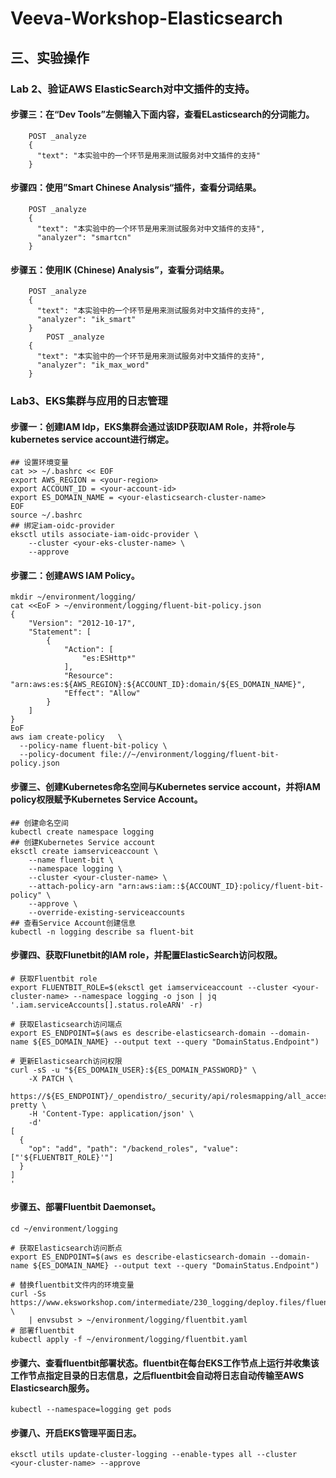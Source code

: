 # Veeva-Workshop-Elasticsearch

## 三、实验操作
### Lab 2、验证AWS ElasticSearch对中文插件的支持。
#### 步骤三：在“Dev Tools”左侧输入下面内容，查看ELasticsearch的分词能力。
```
    POST _analyze 
    {
      "text": "本实验中的一个环节是用来测试服务对中文插件的支持"
    }
```

#### 步骤四：使用”Smart Chinese Analysis“插件，查看分词结果。
```
    POST _analyze 
    {
      "text": "本实验中的一个环节是用来测试服务对中文插件的支持",
      "analyzer": "smartcn"
    }
```
#### 步骤五：使用IK (Chinese) Analysis”，查看分词结果。
```
    POST _analyze 
    {
      "text": "本实验中的一个环节是用来测试服务对中文插件的支持",
      "analyzer": "ik_smart"
    }
        POST _analyze 
    {
      "text": "本实验中的一个环节是用来测试服务对中文插件的支持",
      "analyzer": "ik_max_word"
    }
``` 

### Lab3、EKS集群与应用的日志管理
#### 步骤一：创建IAM Idp，EKS集群会通过该IDP获取IAM Role，并将role与kubernetes service account进行绑定。
```
## 设置环境变量
cat >> ~/.bashrc << EOF
export AWS_REGION = <your-region>
export ACCOUNT_ID = <your-account-id>
export ES_DOMAIN_NAME = <your-elasticsearch-cluster-name>
EOF
source ~/.bashrc
## 绑定iam-oidc-provider
eksctl utils associate-iam-oidc-provider \
    --cluster <your-eks-cluster-name> \
    --approve
```
#### 步骤二：创建AWS IAM Policy。
```
mkdir ~/environment/logging/
cat <<EoF > ~/environment/logging/fluent-bit-policy.json
{
    "Version": "2012-10-17",
    "Statement": [
        {
            "Action": [
                "es:ESHttp*"
            ],
            "Resource": "arn:aws:es:${AWS_REGION}:${ACCOUNT_ID}:domain/${ES_DOMAIN_NAME}",
            "Effect": "Allow"
        }
    ]
}
EoF
aws iam create-policy   \
  --policy-name fluent-bit-policy \
  --policy-document file://~/environment/logging/fluent-bit-policy.json
```
#### 步骤三、创建Kubernetes命名空间与Kubernetes service account，并将IAM policy权限赋予Kubernetes Service Account。
```
## 创建命名空间
kubectl create namespace logging
## 创建Kubernetes Service account
eksctl create iamserviceaccount \
    --name fluent-bit \
    --namespace logging \
    --cluster <your-cluster-name> \
    --attach-policy-arn "arn:aws:iam::${ACCOUNT_ID}:policy/fluent-bit-policy" \
    --approve \
    --override-existing-serviceaccounts
## 查看Service Account创建信息
kubectl -n logging describe sa fluent-bit
```
#### 步骤四、获取Flunetbit的IAM role，并配置ElasticSearch访问权限。
```
# 获取Fluentbit role
export FLUENTBIT_ROLE=$(eksctl get iamserviceaccount --cluster <your-cluster-name> --namespace logging -o json | jq '.iam.serviceAccounts[].status.roleARN' -r)

# 获取Elasticsearch访问端点
export ES_ENDPOINT=$(aws es describe-elasticsearch-domain --domain-name ${ES_DOMAIN_NAME} --output text --query "DomainStatus.Endpoint")

# 更新Elasticsearch访问权限
curl -sS -u "${ES_DOMAIN_USER}:${ES_DOMAIN_PASSWORD}" \
    -X PATCH \
    https://${ES_ENDPOINT}/_opendistro/_security/api/rolesmapping/all_access?pretty \
    -H 'Content-Type: application/json' \
    -d'
[
  {
    "op": "add", "path": "/backend_roles", "value": ["'${FLUENTBIT_ROLE}'"]
  }
]
'
```
#### 步骤五、部署Fluentbit Daemonset。
```
cd ~/environment/logging

# 获取Elasticsearch访问断点
export ES_ENDPOINT=$(aws es describe-elasticsearch-domain --domain-name ${ES_DOMAIN_NAME} --output text --query "DomainStatus.Endpoint")

# 替换fluentbit文件内的环境变量
curl -Ss https://www.eksworkshop.com/intermediate/230_logging/deploy.files/fluentbit.yaml \
    | envsubst > ~/environment/logging/fluentbit.yaml
# 部署fluentbit
kubectl apply -f ~/environment/logging/fluentbit.yaml
```
#### 步骤六、查看fluentbit部署状态。fluentbit在每台EKS工作节点上运行并收集该工作节点指定目录的日志信息，之后fluentbit会自动将日志自动传输至AWS Elasticsearch服务。
```
kubectl --namespace=logging get pods
```
#### 步骤八、开启EKS管理平面日志。
```
eksctl utils update-cluster-logging --enable-types all --cluster <your-cluster-name> --approve
```




